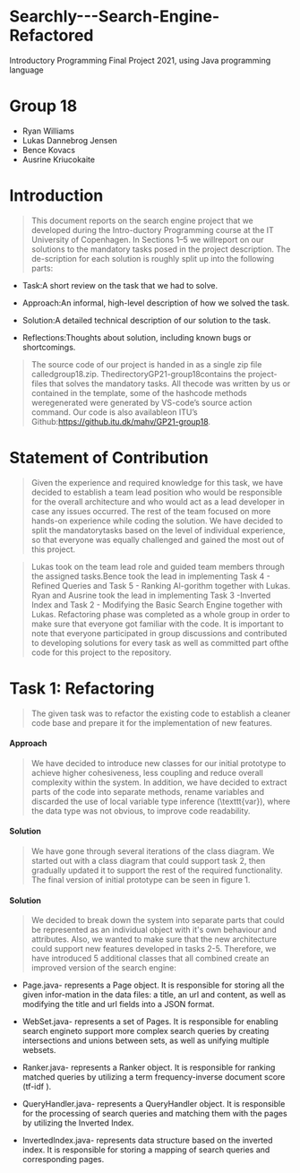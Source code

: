 # Searchly---Search-Engine-Refactored
Introductory Programming Final Project 2021, using Java programming language


# Group 18
* Ryan Williams
* Lukas Dannebrog Jensen
* Bence Kovacs
* Ausrine Kriucokaite

# Introduction
> This document reports on the search engine project that we developed during the Intro-ductory Programming course at the IT University of Copenhagen. In Sections 1–5 we willreport on our solutions to the mandatory tasks posed in the project description.  The de-scription for each solution is roughly split up into the following parts:
- Task:A short review on the task that we had to solve.

- Approach:An informal, high-level description of how we solved the task.

- Solution:A detailed technical description of our solution to the task.

- Reflections:Thoughts about solution, including known bugs or shortcomings.


> The source code of our project is handed in as a single zip file calledgroup18.zip.  ThedirectoryGP21-group18contains the project-files that solves the mandatory tasks. All thecode was written by us or contained in the template, some of the hashcode methods weregenerated were generated by VS-code’s source action command. Our code is also availableon ITU’s Github:https://github.itu.dk/mahv/GP21-group18.

# Statement of Contribution

> Given the experience and required knowledge for this task, we have decided to establish a team lead position who would be responsible for the overall architecture and who would act as a lead developer in case any issues occurred. The rest of the team focused on more hands-on experience while coding the solution.  We have decided to split the mandatorytasks based on the level of individual experience, so that everyone was equally challenged and gained the most out of this project.

> Lukas took on the team lead role and guided team members through the assigned tasks.Bence took the lead in implementing Task 4 - Refined Queries and Task 5 - Ranking Al-gorithm together with Lukas.  Ryan and Ausrine took the lead in implementing Task 3 -Inverted Index and Task 2 - Modifying the Basic Search Engine together with Lukas. Refactoring phase was completed as a whole group in order to make sure that everyone got familiar with the code. It is important to note that everyone participated in group discussions and contributed to developing solutions for every task as well as committed part ofthe code for this project to the repository.

# Task 1: Refactoring

> The given task was to refactor the existing code to establish a cleaner code base and prepare it for the implementation of new features. 
#### Approach
> We have decided to introduce new classes for our initial prototype to achieve higher cohesiveness, less coupling and reduce overall complexity within the system. In addition, we have decided to extract parts of the code into separate methods, rename variables and discarded the use of local variable type inference (\texttt{var}), where the data type was not obvious,  to improve code readability.
#### Solution
> We have gone through several iterations of the class diagram. We started out with a class diagram that could support task 2, then gradually updated it to support the rest of the required functionality. The final version of initial prototype can be seen in figure 1.
#### Solution
> We decided to break down the system into separate parts that could be represented as an individual object with it's own behaviour and attributes. Also, we wanted to make sure that the new architecture could support new features developed in tasks 2-5. Therefore, we have introduced 5 additional classes that all combined create an improved version of the search engine:


- Page.java- represents a Page object. It is responsible for storing all the given infor-mation in the data files: a title, an url and content, as well as modifying the title and url fields into a JSON format.

- WebSet.java- represents a set of Pages. It is responsible for enabling search engineto support more complex search queries by creating intersections and unions between sets, as well as unifying multiple websets.

- Ranker.java- represents a Ranker object.   It is responsible for ranking matched queries by utilizing a term frequency-inverse document score (tf-idf ).

- QueryHandler.java- represents a QueryHandler object.  It is responsible for the processing of search queries and matching them with the pages by utilizing the Inverted Index.

- InvertedIndex.java- represents data structure based on the inverted index.  It is responsible for storing a mapping of search queries and corresponding pages.

